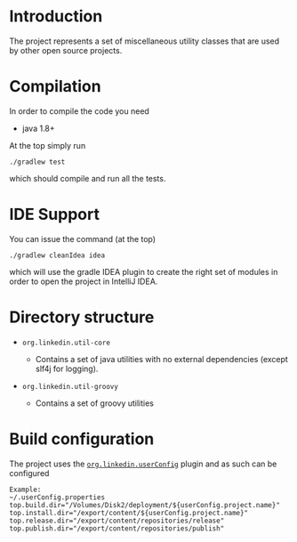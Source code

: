 Introduction
============
The project represents a set of miscellaneous utility classes that are used by other open
source projects.

Compilation
===========
In order to compile the code you need

* java 1.8+

At the top simply run

    ./gradlew test

which should compile and run all the tests.

IDE Support
===========
You can issue the command (at the top)

    ./gradlew cleanIdea idea

which will use the gradle IDEA plugin to create the right set of modules in order to open the
project in IntelliJ IDEA.

Directory structure
===================

* `org.linkedin.util-core`
  * Contains a set of java utilities with no external dependencies (except slf4j
for logging).

* `org.linkedin.util-groovy`
  * Contains a set of groovy utilities

Build configuration
===================
The project uses the [`org.linkedin.userConfig`](https://github.com/pongasoft/gradle-plugins/blob/master/README.md) plugin and as such can be configured

    Example:
    ~/.userConfig.properties
    top.build.dir="/Volumes/Disk2/deployment/${userConfig.project.name}"
    top.install.dir="/export/content/${userConfig.project.name}"
    top.release.dir="/export/content/repositories/release"
    top.publish.dir="/export/content/repositories/publish"